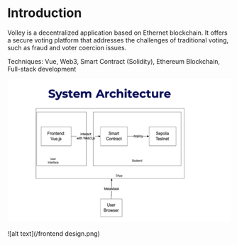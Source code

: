 # Introduction

Volley is a decentralized application based on Ethernet blockchain. It offers a secure voting platform that addresses the challenges of traditional voting, such as fraud and voter coercion issues. 



Techniques: Vue, Web3, Smart Contract (Solidity), Ethereum Blockchain, Full-stack development


![alt text](/system-architecture.png)

![alt text](/frontend design.png)


